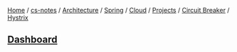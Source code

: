 [Home](https://mengxianbin.github.io) /
[cs-notes](https://mengxianbin.github.io/cs-notes/site) /
[Architecture](https://mengxianbin.github.io/cs-notes/site/Architecture) /
[Spring](https://mengxianbin.github.io/cs-notes/site/Architecture/Spring) /
[Cloud](https://mengxianbin.github.io/cs-notes/site/Architecture/Spring/Cloud) /
[Projects](https://mengxianbin.github.io/cs-notes/site/Architecture/Spring/Cloud/Projects) /
[Circuit Breaker](https://mengxianbin.github.io/cs-notes/site/Architecture/Spring/Cloud/Projects/Circuit%20Breaker) /
[Hystrix](https://mengxianbin.github.io/cs-notes/site/Architecture/Spring/Cloud/Projects/Circuit%20Breaker/Hystrix)

## [Dashboard](https://mengxianbin.github.io/cs-notes/site/Architecture/Spring/Cloud/Projects/Circuit%20Breaker/Hystrix/Dashboard/)
